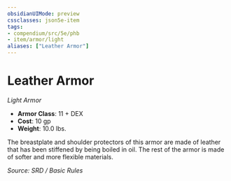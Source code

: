 ```yaml
---
obsidianUIMode: preview
cssclasses: json5e-item
tags:
- compendium/src/5e/phb
- item/armor/light
aliases: ["Leather Armor"]
---
```

# Leather Armor
*Light Armor*  

- **Armor Class**: 11 + DEX
- **Cost**: 10 gp
- **Weight**: 10.0 lbs.

The breastplate and shoulder protectors of this armor are made of leather that has been stiffened by being boiled in oil. The rest of the armor is made of softer and more flexible materials.

*Source: SRD / Basic Rules*